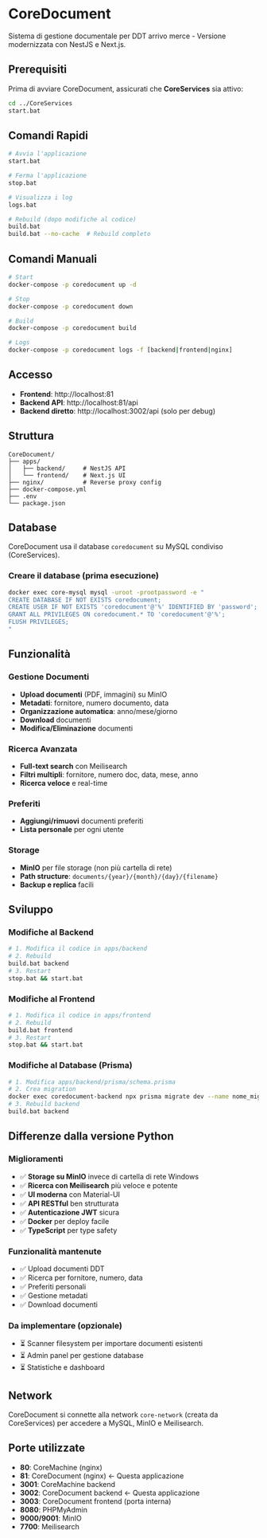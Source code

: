 # CoreDocument

Sistema di gestione documentale per DDT arrivo merce - Versione modernizzata con NestJS e Next.js.

## Prerequisiti

Prima di avviare CoreDocument, assicurati che **CoreServices** sia attivo:
```bash
cd ../CoreServices
start.bat
```

## Comandi Rapidi

```bash
# Avvia l'applicazione
start.bat

# Ferma l'applicazione
stop.bat

# Visualizza i log
logs.bat

# Rebuild (dopo modifiche al codice)
build.bat
build.bat --no-cache  # Rebuild completo
```

## Comandi Manuali

```bash
# Start
docker-compose -p coredocument up -d

# Stop
docker-compose -p coredocument down

# Build
docker-compose -p coredocument build

# Logs
docker-compose -p coredocument logs -f [backend|frontend|nginx]
```

## Accesso

- **Frontend**: http://localhost:81
- **Backend API**: http://localhost:81/api
- **Backend diretto**: http://localhost:3002/api (solo per debug)

## Struttura

```
CoreDocument/
├── apps/
│   ├── backend/     # NestJS API
│   └── frontend/    # Next.js UI
├── nginx/           # Reverse proxy config
├── docker-compose.yml
├── .env
└── package.json
```

## Database

CoreDocument usa il database `coredocument` su MySQL condiviso (CoreServices).

### Creare il database (prima esecuzione)

```bash
docker exec core-mysql mysql -uroot -prootpassword -e "
CREATE DATABASE IF NOT EXISTS coredocument;
CREATE USER IF NOT EXISTS 'coredocument'@'%' IDENTIFIED BY 'password';
GRANT ALL PRIVILEGES ON coredocument.* TO 'coredocument'@'%';
FLUSH PRIVILEGES;
"
```

## Funzionalità

### Gestione Documenti
- **Upload documenti** (PDF, immagini) su MinIO
- **Metadati**: fornitore, numero documento, data
- **Organizzazione automatica**: anno/mese/giorno
- **Download** documenti
- **Modifica/Eliminazione** documenti

### Ricerca Avanzata
- **Full-text search** con Meilisearch
- **Filtri multipli**: fornitore, numero doc, data, mese, anno
- **Ricerca veloce** e real-time

### Preferiti
- **Aggiungi/rimuovi** documenti preferiti
- **Lista personale** per ogni utente

### Storage
- **MinIO** per file storage (non più cartella di rete)
- **Path structure**: `documents/{year}/{month}/{day}/{filename}`
- **Backup e replica** facili

## Sviluppo

### Modifiche al Backend

```bash
# 1. Modifica il codice in apps/backend
# 2. Rebuild
build.bat backend
# 3. Restart
stop.bat && start.bat
```

### Modifiche al Frontend

```bash
# 1. Modifica il codice in apps/frontend
# 2. Rebuild
build.bat frontend
# 3. Restart
stop.bat && start.bat
```

### Modifiche al Database (Prisma)

```bash
# 1. Modifica apps/backend/prisma/schema.prisma
# 2. Crea migration
docker exec coredocument-backend npx prisma migrate dev --name nome_migration
# 3. Rebuild backend
build.bat backend
```

## Differenze dalla versione Python

### Miglioramenti
- ✅ **Storage su MinIO** invece di cartella di rete Windows
- ✅ **Ricerca con Meilisearch** più veloce e potente
- ✅ **UI moderna** con Material-UI
- ✅ **API RESTful** ben strutturata
- ✅ **Autenticazione JWT** sicura
- ✅ **Docker** per deploy facile
- ✅ **TypeScript** per type safety

### Funzionalità mantenute
- ✅ Upload documenti DDT
- ✅ Ricerca per fornitore, numero, data
- ✅ Preferiti personali
- ✅ Gestione metadati
- ✅ Download documenti

### Da implementare (opzionale)
- ⏳ Scanner filesystem per importare documenti esistenti
- ⏳ Admin panel per gestione database
- ⏳ Statistiche e dashboard

## Network

CoreDocument si connette alla network `core-network` (creata da CoreServices) per accedere a MySQL, MinIO e Meilisearch.

## Porte utilizzate

- **80**: CoreMachine (nginx)
- **81**: CoreDocument (nginx) ← Questa applicazione
- **3001**: CoreMachine backend
- **3002**: CoreDocument backend ← Questa applicazione
- **3003**: CoreDocument frontend (porta interna)
- **8080**: PHPMyAdmin
- **9000/9001**: MinIO
- **7700**: Meilisearch

